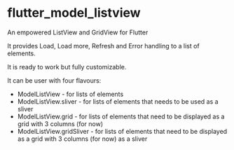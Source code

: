 # flutter_model_listview

An empowered ListView and GridView for Flutter

It provides Load, Load more, Refresh and Error handling to a list of elements.

It is ready to work but fully customizable.

It can be user with four flavours: 
- ModelListView - for lists of elements
- ModelListView.sliver - for lists of elements that needs to be used as a sliver
- ModelListView.grid - for lists of elements that need to be displayed as a grid with 3 columns (for now)
- ModelListView.gridSliver - for lists of elements that need to be displayed as a grid with 3 columns (for now) as a sliver